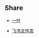 ## Share

- [一叶](https://share.dingeral.com/)

- [飞书文件库](https://e8aced0umw.feishu.cn/drive/folder/fldcnL1CTdsKkl3MZy99yRcy10f)

<!-- - [优雅地上网](/车库/优雅地上网.md) -->

